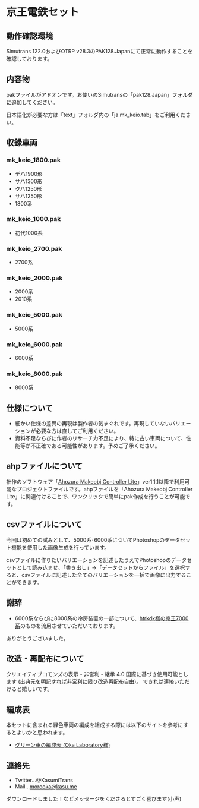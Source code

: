 # 京王電鉄セット

## 動作確認環境
Simutrans 122.0およびOTRP v28.3のPAK128.Japanにて正常に動作することを確認しております。


## 内容物

pakファイルがアドオンです。お使いのSimutransの「pak128.Japan」フォルダに追加してください。

日本語化が必要な方は「text」フォルダ内の「ja.mk_keio.tab」をご利用ください。

## 収録車両
### mk_keio_1800.pak
- デハ1900形
- サハ1300形
- クハ1250形
- サハ1250形
- 1800系
### mk_keio_1000.pak
- 初代1000系
### mk_keio_2700.pak
- 2700系
### mk_keio_2000.pak
- 2000系
- 2010系
### mk_keio_5000.pak
- 5000系
### mk_keio_6000.pak
- 6000系
### mk_keio_8000.pak
- 8000系


## 仕様について

- 細かい仕様の差異の再現は製作者の気まぐれです。再現していないバリエーションが必要な方は直してご利用ください。
- 資料不足ならびに作者のリサーチ力不足により、特に古い車両について、性能等が不正確である可能性があります。予めご了承ください。


## ahpファイルについて

拙作のソフトウェア「[Ahozura Makeobj Controller Lite](https://ahozura.kasu.me/portal/?p=1045)」ver1.1.1以降で利用可能なプロジェクトファイルです。ahpファイルを「Ahozura Makeobj Controller Lite」に関連付けることで、ワンクリックで簡単にpak作成を行うことが可能です。

## csvファイルについて

今回は初めての試みとして、5000系･6000系についてPhotoshopのデータセット機能を使用した画像生成を行っています。

csvファイルに作りたいバリエーションを記述したうえでPhotoshopのデータセットとして読み込ませ、「書き出し」→「データセットからファイル」を選択すると、csvファイルに記述した全てのバリエーションを一括で画像に出力することができます。

## 謝辞
- 6000系ならびに8000系の冷房装置の一部について、[htrkdk様の京王7000系](https://sites.google.com/site/htrsimu/home/trains?authuser=0#h.p_ID_170)のものを流用させていただいております。

ありがとうございました。


## 改造・再配布について

クリエイティブコモンズの表示 - 非営利 - 継承 4.0 国際に基づき使用可能とします (出典元を明記すれば非営利に限り改造再配布自由)。
できれば連絡いただけると嬉しいです。

## 編成表

本セットに含まれる緑色車両の編成を組成する際には以下のサイトを参考にするとよいかと思われます。

- [グリーン車の編成表 (Oka Laboratory様)](http://okalab.s151.xrea.com/greencar/formation.html)

## 連絡先

- Twitter…@KasumiTrans
- Mail…morooka@kasu.me

ダウンロードしました！などメッセージをくださるとすごく喜びます(小声)